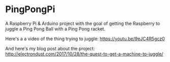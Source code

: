 # PingPongPi 

A Raspberry Pi & Arduino project with the goal of getting the Raspberry to juggle a Ping Pong Ball with a Ping Pong racket.

Here's a a video of the thing trying to juggle:
https://youtu.be/9eJC4R5gcz0

And here's my blog post about the project:
http://electrondust.com/2017/10/28/the-quest-to-get-a-machine-to-juggle/
